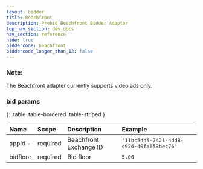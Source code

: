 ```yaml
---
layout: bidder
title: Beachfront
description: Prebid Beachfront Bidder Adaptor
top_nav_section: dev_docs
nav_section: reference
hide: true
biddercode: beachfront
biddercode_longer_than_12: false
---
```


### Note:

The Beachfront adapter currently supports video ads only.

### bid params

{: .table .table-bordered .table-striped }

| Name     | Scope    | Description             | Example  |
| :------- | :------- | :---------------------- | :------  |
| appId  - | required | Beachfront Exchange ID  | `'11bc5dd5-7421-4dd8-c926-40fa653bec76'` |
| bidfloor | required | Bid floor               | `5.00` |
